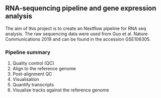 ## RNA-sequencing pipeline and gene expression analysis </br>
The aim of this project is to create an Nextflow pipeline for RNA seq analysis. The raw sequencing data were used from Guo et al. Nature Communications 2019 and can be found in the accession GSE106305. <br>
<h3>Pipeline summary</h3>

  1) Quality control (QC)<br/>
  2) Align to the reference genome<br/>
  3) Post-alignment QC<br/>
  4) Visualisation<br/>
  5) Quantify transcripts<br/>
  6) Visualise tracks against the reference genome<br/>
